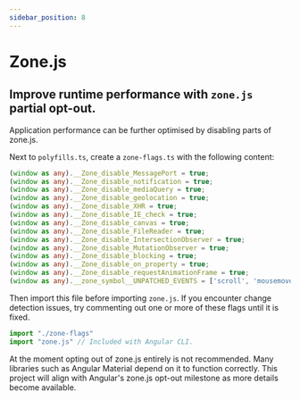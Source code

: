 ```yaml
---
sidebar_position: 8
---
```


# Zone.js

## Improve runtime performance with `zone.js` partial opt-out. 

Application performance can be further optimised by disabling parts of zone.js.

Next to `polyfills.ts`, create a `zone-flags.ts` with the following content:

```ts title="zone-flags.ts (recommended)"
(window as any).__Zone_disable_MessagePort = true;
(window as any).__Zone_disable_notification = true;
(window as any).__Zone_disable_mediaQuery = true;
(window as any).__Zone_disable_geolocation = true;
(window as any).__Zone_disable_XHR = true;
(window as any).__Zone_disable_IE_check = true;
(window as any).__Zone_disable_canvas = true;
(window as any).__Zone_disable_FileReader = true;
(window as any).__Zone_disable_IntersectionObserver = true;
(window as any).__Zone_disable_MutationObserver = true;
(window as any).__Zone_disable_blocking = true;
(window as any).__Zone_disable_on_property = true;
(window as any).__Zone_disable_requestAnimationFrame = true;
(window as any).__zone_symbol__UNPATCHED_EVENTS = ['scroll', 'mousemove'];
```

Then import this file before importing `zone.js`. If you encounter change detection issues, try commenting out one or
more of these flags until it is fixed.

```ts title="polyfills.ts"
import "./zone-flags"
import "zone.js" // Included with Angular CLI.
```

At the moment opting out of zone.js entirely is not recommended. Many libraries such as Angular Material depend on it to
function correctly. This project will align with Angular's zone.js opt-out milestone as more details become available.
